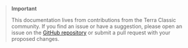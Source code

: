 > **Important**
>
> This documentation lives from contributions from the Terra Classic community. If you find an issue or have a suggestion, please open an issue on the [GitHub repository](https://github.com/StrathCole/terra-classic.io) or submit a pull request with your proposed changes.

